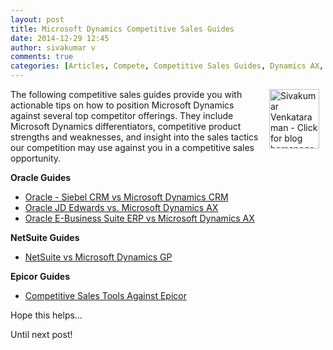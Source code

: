 ```yaml
---
layout: post
title: Microsoft Dynamics Competitive Sales Guides
date: 2014-12-29 12:45
author: sivakumar v
comments: true
categories: [Articles, Compete, Competitive Sales Guides, Dynamics AX, Dynamics CRM, Dynamics GP, Epicor, JD Edwards, Microsoft Dynamics, NetSuite, Oracle, Siebel, Sivakumar Venkataraman, Uncategorized]
---
```

<p style="text-align:left;"><a title="Sivakumar Venkataraman - Click for blog homepage"><img border="0" hspace="10" alt="Sivakumar Venkataraman - Click for blog homepage" src="https://microsofttpd.github.io/assets/0871.sivav.jpg" width="80" align="right" height="95" /></a>The following competitive sales guides provide you with actionable tips on how to position Microsoft Dynamics against several top competitor offerings. They include Microsoft Dynamics differentiators, competitive product strengths and weaknesses, and insight into the sales tactics our competition may use against you in a competitive sales opportunity.</p>
<p><strong>Oracle Guides</strong></p>
<ul>
<li><a href="https://mbs.microsoft.com/partnersource/northamerica/deployment/data-sheets/OracleSiebelCRMCompetitiveDiscussionGuide" target="_blank">Oracle - Siebel CRM vs Microsoft Dynamics CRM</a></li>
<li><a href="https://mbs.microsoft.com/partnersource/northamerica/partner-essentials/guides-handbooks/MSD_AXvsOracleJDEdwards" target="_blank">Oracle JD Edwards vs. Microsoft Dynamics AX</a></li>
<li><a href="https://mbs.microsoft.com/partnersource/northamerica/partner-essentials/guides-handbooks/MSDYAX_OracleEbizSuite_vsAX" target="_blank">Oracle E-Business Suite ERP vs Microsoft Dynamics AX</a></li>
</ul>
<p><strong>NetSuite Guides<br /></strong></p>
<ul>
<li><a href="https://mbs.microsoft.com/partnersource/northamerica/sales-marketing/competitive-info/MSDGPCompeteAgainstNetsuite" target="_blank">NetSuite vs Microsoft Dynamics GP</a></li>
</ul>
<p><strong>Epicor Guides</strong></p>
<ul>
<li><a href="https://mbs.microsoft.com/partnersource/northamerica/sales-marketing/competitive-info/EpicorCompete" target="_blank">Competitive Sales Tools Against Epicor</a></li>
</ul>
<p>Hope this helps&hellip;</p>
<p>Until next post!</p>
